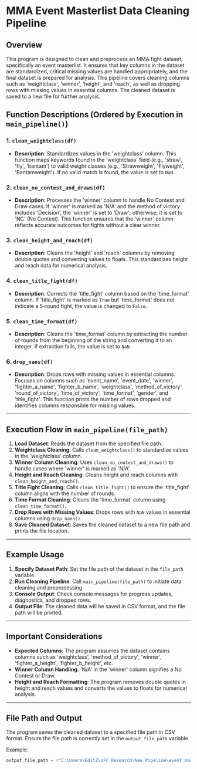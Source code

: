 # MMA Event Masterlist Data Cleaning Pipeline

## Overview

This program is designed to clean and preprocess an MMA fight dataset, specifically an event masterlist. It ensures that key columns in the dataset are standardized, critical missing values are handled appropriately, and the final dataset is prepared for analysis. This pipeline covers cleaning columns such as 'weightclass', 'winner', 'height', and 'reach', as well as dropping rows with missing values in essential columns. The cleaned dataset is saved to a new file for further analysis.

## Function Descriptions (Ordered by Execution in `main_pipeline()`)

### 1. `clean_weightclass(df)`
- **Description**: Standardizes values in the 'weightclass' column. This function maps keywords found in the 'weightclass' field (e.g., 'straw', 'fly', 'bantam') to valid weight classes (e.g., 'Strawweight', 'Flyweight', 'Bantamweight'). If no valid match is found, the value is set to `NaN`.

### 2. `clean_no_contest_and_draws(df)`
- **Description**: Processes the 'winner' column to handle No Contest and Draw cases. If 'winner' is marked as 'N/A' and the method of victory includes 'Decision', the 'winner' is set to 'Draw'; otherwise, it is set to 'NC' (No Contest). This function ensures that the 'winner' column reflects accurate outcomes for fights without a clear winner.

### 3. `clean_height_and_reach(df)`
- **Description**: Cleans the 'height' and 'reach' columns by removing double quotes and converting values to floats. This standardizes height and reach data for numerical analysis.

### 4. `clean_title_fight(df)`
- **Description**: Corrects the 'title_fight' column based on the 'time_format' column. If 'title_fight' is marked as `True` but 'time_format' does not indicate a 5-round fight, the value is changed to `False`.

### 5. `clean_time_format(df)`
- **Description**: Cleans the 'time_format' column by extracting the number of rounds from the beginning of the string and converting it to an integer. If extraction fails, the value is set to `NaN`.

### 6. `drop_nans(df)`
- **Description**: Drops rows with missing values in essential columns. Focuses on columns such as 'event_name', 'event_date', 'winner', 'fighter_a_name', 'fighter_b_name', 'weightclass', 'method_of_victory', 'round_of_victory', 'time_of_victory', 'time_format', 'gender', and 'title_fight'. This function prints the number of rows dropped and identifies columns responsible for missing values.

---

## Execution Flow in `main_pipeline(file_path)`

1. **Load Dataset**: Reads the dataset from the specified file path.
2. **Weightclass Cleaning**: Calls `clean_weightclass()` to standardize values in the 'weightclass' column.
3. **Winner Column Cleaning**: Uses `clean_no_contest_and_draws()` to handle cases where 'winner' is marked as 'N/A'.
4. **Height and Reach Cleaning**: Cleans height and reach columns with `clean_height_and_reach()`.
5. **Title Fight Cleaning**: Calls `clean_title_fight()` to ensure the 'title_fight' column aligns with the number of rounds.
6. **Time Format Cleaning**: Cleans the 'time_format' column using `clean_time_format()`.
7. **Drop Rows with Missing Values**: Drops rows with `NaN` values in essential columns using `drop_nans()`.
8. **Save Cleaned Dataset**: Saves the cleaned dataset to a new file path and prints the file location.

---

## Example Usage

1. **Specify Dataset Path**: Set the file path of the dataset in the `file_path` variable.
2. **Run Cleaning Pipeline**: Call `main_pipeline(file_path)` to initiate data cleaning and preprocessing.
3. **Console Output**: Check console messages for progress updates, diagnostics, and dropped rows.
4. **Output File**: The cleaned data will be saved in CSV format, and the file path will be printed.

---

## Important Considerations

- **Expected Columns**: The program assumes the dataset contains columns such as 'weightclass', 'method_of_victory', 'winner', 'fighter_a_height', 'fighter_b_height', etc.
- **Winner Column Handling**: 'N/A' in the 'winner' column signifies a No Contest or Draw.
- **Height and Reach Formatting**: The program removes double quotes in height and reach values and converts the values to floats for numerical analysis.

---

## File Path and Output

The program saves the cleaned dataset to a specified file path in CSV format. Ensure the file path is correctly set in the `output_file_path` variable.

Example:
```python
output_file_path = r"C:\Users\EditZ\UFC Research\New Pipeline\event_masterlist_initial_clean.csv"

